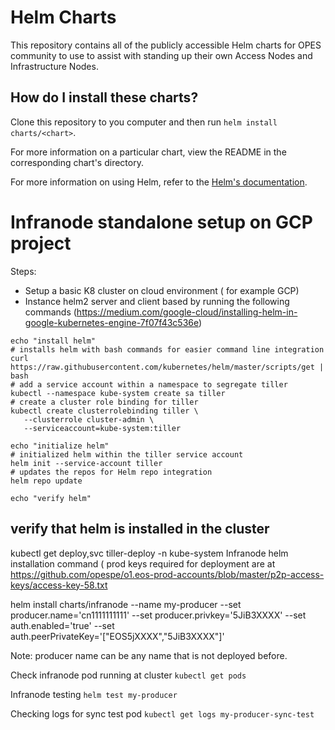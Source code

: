 # Helm Charts

This repository contains all of the publicly accessible Helm charts for OPES community to use to assist with standing up their own Access Nodes and Infrastructure Nodes.

## How do I install these charts?

Clone this repository to you computer and then run `helm install charts/<chart>`.

For more information on a particular chart, view the README in the corresponding chart's directory.

For more information on using Helm, refer to the [Helm's documentation](https://github.com/kubernetes/helm#docs).


# Infranode standalone setup on GCP project 
Steps:
* Setup a basic K8 cluster on cloud environment ( for example GCP)
* Instance helm2 server and client based by running the following commands  (https://medium.com/google-cloud/installing-helm-in-google-kubernetes-engine-7f07f43c536e)
``` #!/usr/bin/env bash
echo "install helm"
# installs helm with bash commands for easier command line integration
curl https://raw.githubusercontent.com/kubernetes/helm/master/scripts/get | bash
# add a service account within a namespace to segregate tiller
kubectl --namespace kube-system create sa tiller
# create a cluster role binding for tiller
kubectl create clusterrolebinding tiller \
   --clusterrole cluster-admin \
   --serviceaccount=kube-system:tiller

echo "initialize helm"
# initialized helm within the tiller service account
helm init --service-account tiller
# updates the repos for Helm repo integration
helm repo update

echo "verify helm" 
```

## verify that helm is installed in the cluster
kubectl get deploy,svc tiller-deploy -n kube-system
Infranode helm installation command ( prod keys required for deployment are at https://github.com/opespe/o1.eos-prod-accounts/blob/master/p2p-access-keys/access-key-58.txt


helm install charts/infranode --name my-producer --set producer.name='cn1111111111' --set producer.privkey='5JiB3XXXX' --set auth.enabled='true' --set auth.peerPrivateKey='["EOS5jXXXX"\,"5JiB3XXXX"]'

Note: producer name can be any name that is not deployed before.

Check infranode pod running at cluster
``` kubectl get pods ```

Infranode testing
``` helm test my-producer ```

Checking logs for sync test pod
``` kubectl get logs my-producer-sync-test ```

